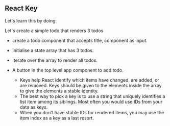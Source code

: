 ## React Key

Let's learn this by doing:

Let's create a simple todo that renders 3 todos

- create a todo component that accepts title, component as input.
- Initialise a state array that has 3 todos.
- Iterate over the array to render all todos.
- A button in the  top level app component to add todo.


    - Keys help React identify which items have changed, are added, or are removed. Keys should be given to the elements inside the array to give the elements a stable identity.
    - The best way to pick a key is to use a string that uniquely identifies a list item among its siblings. Most often you would use IDs from your data as keys.
    - When you don’t have stable IDs for rendered items, you may use the item index as a key as a last resort.
